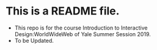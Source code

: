 # This is a README file.

* This repo is for the course Introduction to Interactive Design:WorldWideWeb of Yale Summer Session 2019.
* To be Updated.

